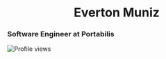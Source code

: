 <h1 align="center">Everton Muniz</h1>
<h3>Software Engineer at Portabilis</h3>
<p align="left"><img src="https://komarev.com/ghpvc/?username=munizeverton&color=blue" alt="Profile views" title="Profile views"/></p>
